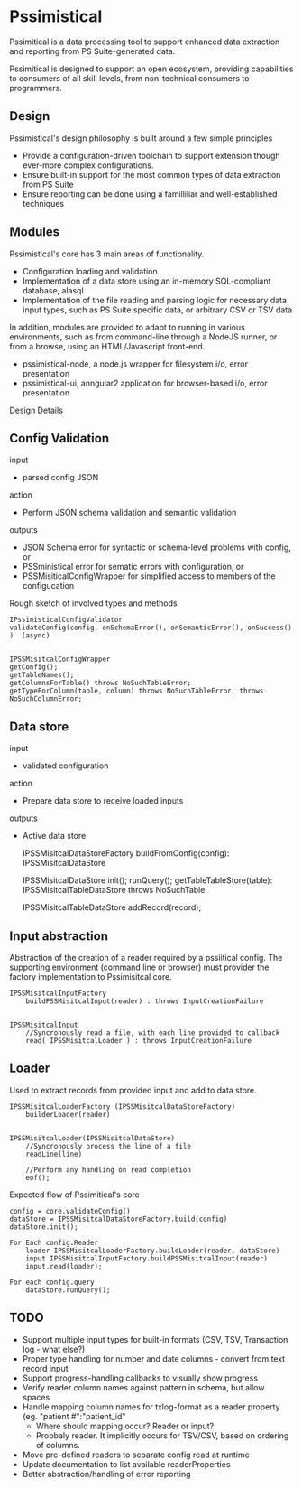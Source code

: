 
Pssimistical
============

Pssimitical is a data processing tool to support enhanced data extraction and reporting from PS Suite-generated data. 

Pssimitical is designed to support an open ecosystem, providing capabilities to consumers of all skill levels, from non-technical consumers to programmers.


Design
------

Pssimistical's design philosophy is built around a few simple principles
- Provide a configuration-driven toolchain to support extension though ever-more complex configurations.
- Ensure built-in support for the most common types of data extraction from PS Suite
- Ensure reporting can be done using a familliliar and well-established techniques



Modules
-------

Pssimistical's core has 3 main areas of functionality.
- Configuration loading and validation
- Implementation of a data store using an in-memory SQL-compliant database, alasql
- Implementation of the file reading and parsing logic for necessary data input types, such as PS Suite specific data, or arbitrary CSV or TSV data


In addition, modules are provided to adapt to running in various environments, such as from command-line through a NodeJS runner, or from a browse, using an HTML/Javascript front-end.
- pssimistical-node, a node.js wrapper for filesystem i/o, error presentation
- pssimistical-ui, anngular2 application for browser-based i/o, error presentation



Design Details


Config Validation
-----------------
input 
-   parsed config JSON
    
action
-   Perform JSON schema validation and semantic validation

outputs
-   JSON Schema error for syntactic or schema-level problems with config, or
-   PSSministical error for sematic errors with configuration, or
-   PSSMisiticalConfigWrapper for simplified access to members of the configucation


Rough sketch of involved types and methods

    IPssimisticalConfigValidator
    validateConfig(config, onSchemaError(), onSemanticError(), onSuccess() )  (async) 


    IPSSMisitcalConfigWrapper
    getConfig();
    getTableNames();
    getColumnsForTable() throws NoSuchTableError;
    getTypeForColumn(table, column) throws NoSuchTableError, throws NoSuchColumnError;


Data store
----------
input 
-   validated configuration
    
action
-   Prepare data store to receive loaded inputs

outputs
-   Active data store


    IPSSMisitcalDataStoreFactory
        buildFromConfig(config): IPSSMisitcalDataStore

    IPSSMisitcalDataStore
        init();
        runQuery(); 
        getTableTableStore(table): IPSSMisitcalTableDataStore  throws NoSuchTable


    IPSSMisitcalTableDataStore
        addRecord(record);



Input abstraction
-----------------

Abstraction of the creation of a reader required by a pssiitical config. The supporting environment (command line or browser) must provider the factory implementation to Pssimisitcal core.

    IPSSMisitcalInputFactory
        buildPSSMisitcalInput(reader) : throws InputCreationFailure


    IPSSMisitcalInput
        //Syncronously read a file, with each line provided to callback
        read( IPSSMisitcalLoader ) : throws InputCreationFailure 
    


Loader
-----------------

Used to extract records from provided input and add to data store.

    IPSSMisitcalLoaderFactory (IPSSMisitcalDataStoreFactory)
        builderLoader(reader) 


    IPSSMisitcalLoader(IPSSMisitcalDataStore) 
        //Syncronously process the line of a file
        readLine(line) 
        
        //Perform any handling on read completion
        eof();     


Expected flow of Pssimitical's core

    config = core.validateConfig()
    dataStore = IPSSMisitcalDataStoreFactory.build(config)
    dataStore.init();

    For Each config.Reader
        loader IPSSMisitcalLoaderFactory.buildLoader(reader, dataStore)
        input IPSSMisitcalInputFactory.buildPSSMisitcalInput(reader)
        input.read(loader); 

    For each config.query
        dataStore.runQuery();

TODO
----
- Support multiple input types for built-in formats (CSV, TSV, Transaction log - what else?)
- Proper type handling for number and date columns - convert from text record input
- Support progress-handling callbacks to visually show progress
- Verify reader column names against pattern in schema, but allow spaces
- Handle mapping column names for txlog-format as a reader property (eg. "patient #":"patient_id"
    - Where should mapping occur? Reader or input?
    - Probbaly reader. It implicitly occurs for TSV/CSV, based on ordering of columns.  
- Move pre-defined readers to separate config read at runtime
- Update documentation to list available readerProperties
- Better abstraction/handling of error reporting


